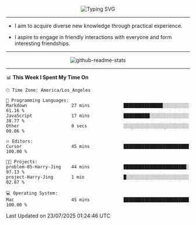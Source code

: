 <p align="center">
  <img src="https://readme-typing-svg.demolab.com?font=Fira+Code&weight=500&size=32&duration=2500&pause=1600&center=true&vCenter=true&random=false&width=1024&height=64&lines=Hi+there+%F0%9F%91%8B;I'm+delighted+you+could+make+it+here+%F0%9F%8E%89;I'm+Harry%2C+a+college+student+still+finding+my+way" alt="Typing SVG" />
</p>


---


- I aim to acquire diverse new knowledge through practical experience.

- I aspire to engage in friendly interactions with everyone and form interesting friendships.


---


<p align="center">
  <img src="https://github-readme-stats.vercel.app/api?username=Harry-Jing&show_icons=true" alt="github-readme-stats"/>
</p>


---

<!--START_SECTION:waka-->
📊 **This Week I Spent My Time On** 

```text
🕑︎ Time Zone: America/Los_Angeles

💬 Programming Languages: 
Markdown                 27 mins             ███████████████░░░░░░░░░░   61.16 % 
JavaScript               17 mins             ██████████░░░░░░░░░░░░░░░   38.77 % 
Other                    0 secs              ░░░░░░░░░░░░░░░░░░░░░░░░░   00.06 % 

🔥 Editors: 
Cursor                   45 mins             █████████████████████████   100.00 % 

🐱‍💻 Projects: 
problem-05-Harry-Jing    44 mins             ████████████████████████░   97.13 % 
project-Harry-Jing       1 min               █░░░░░░░░░░░░░░░░░░░░░░░░   02.87 % 

💻 Operating System: 
Mac                      45 mins             █████████████████████████   100.00 % 
```


 Last Updated on 23/07/2025 01:24:46 UTC
<!--END_SECTION:waka-->

